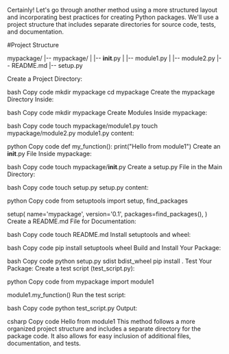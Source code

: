 
Certainly! Let's go through another method using a more structured layout and incorporating best practices for creating Python packages. We'll use a project structure that includes separate directories for source code, tests, and documentation.

#Project Structure

mypackage/
|-- mypackage/
|   |-- __init__.py
|   |-- module1.py
|   |-- module2.py
|-- README.md
|-- setup.py


Create a Project Directory:

bash
Copy code
mkdir mypackage
cd mypackage
Create the mypackage Directory Inside:

bash
Copy code
mkdir mypackage
Create Modules Inside mypackage:

bash
Copy code
touch mypackage/module1.py
touch mypackage/module2.py
module1.py content:

python
Copy code
def my_function():
    print("Hello from module1")
Create an __init__.py File Inside mypackage:

bash
Copy code
touch mypackage/__init__.py
Create a setup.py File in the Main Directory:

bash
Copy code
touch setup.py
setup.py content:

python
Copy code
from setuptools import setup, find_packages

setup(
    name='mypackage',
    version='0.1',
    packages=find_packages(),
)
Create a README.md File for Documentation:

bash
Copy code
touch README.md
Install setuptools and wheel:

bash
Copy code
pip install setuptools wheel
Build and Install Your Package:

bash
Copy code
python setup.py sdist bdist_wheel
pip install .
Test Your Package:
Create a test script (test_script.py):

python
Copy code
from mypackage import module1

module1.my_function()
Run the test script:

bash
Copy code
python test_script.py
Output:

csharp
Copy code
Hello from module1
This method follows a more organized project structure and includes a separate directory for the package code. It also allows for easy inclusion of additional files, documentation, and tests.





